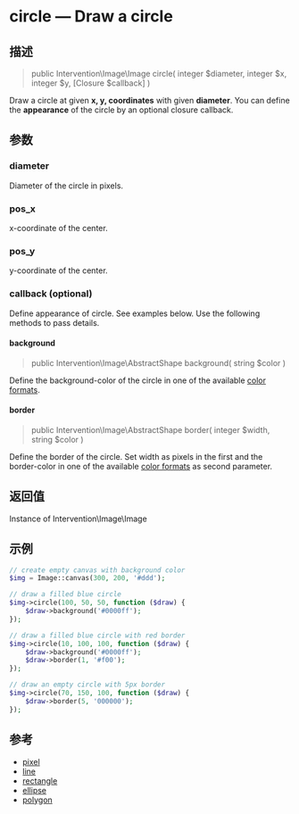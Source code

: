 # circle — Draw a circle

## 描述

> public Intervention\Image\Image circle( integer $diameter, integer $x, integer $y, [Closure $callback] )

Draw a circle at given **x, y, coordinates** with given **diameter**. You can define the **appearance** of the circle by an optional closure callback.


## 参数

### diameter
Diameter of the circle in pixels.

### pos_x
x-coordinate of the center.

### pos_y
y-coordinate of the center.

### callback (optional)
Define appearance of circle. See examples below. Use the following methods to pass details.

#### background

> public Intervention\Image\AbstractShape background( string $color )

Define the background-color of the circle in one of the available [color formats](/getting_started/formats).

#### border

> public Intervention\Image\AbstractShape border( integer $width, string $color )

Define the border of the circle. Set width as pixels in the first and the border-color in one of the available [color formats](/getting_started/formats) as second parameter.


## 返回值
Instance of Intervention\Image\Image

## 示例

```php
// create empty canvas with background color
$img = Image::canvas(300, 200, '#ddd');

// draw a filled blue circle
$img->circle(100, 50, 50, function ($draw) {
    $draw->background('#0000ff');
});

// draw a filled blue circle with red border
$img->circle(10, 100, 100, function ($draw) {
    $draw->background('#0000ff');
    $draw->border(1, '#f00');
});

// draw an empty circle with 5px border
$img->circle(70, 150, 100, function ($draw) {
    $draw->border(5, '000000');
});
```


## 参考

- [pixel](/api/pixel)
- [line](/api/line)
- [rectangle](/api/rectangle)
- [ellipse](/api/ellipse)
- [polygon](/api/polygon)
